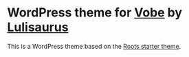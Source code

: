 # WordPress theme for [Vobe](http://vobe-event-consulting.com) by [Lulisaurus](http://lulisaur.us/)

This is a WordPress theme based on the [Roots starter theme](http://roots.io/).